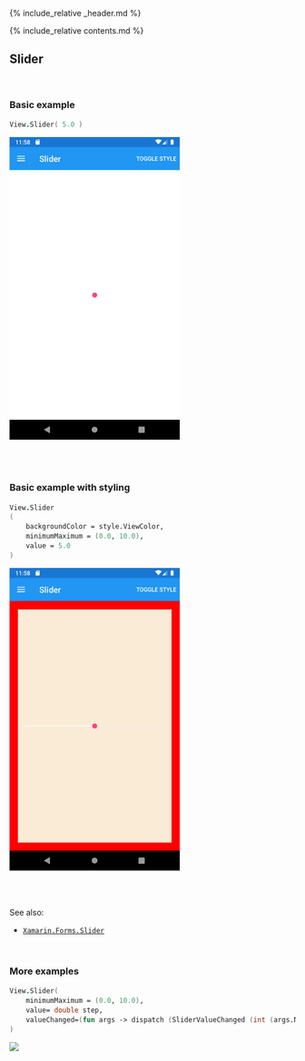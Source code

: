 {% include_relative _header.md %}

{% include_relative contents.md %}

Slider
--------

<br /> 

### Basic example


```fsharp 
View.Slider( 5.0 )
```

<img src="images/views/Slider-adr-basic.png" width="300">

<br /> <br /> 

### Basic example with styling

```fsharp 
View.Slider
(
    backgroundColor = style.ViewColor,
    minimumMaximum = (0.0, 10.0),
    value = 5.0
)
```


<img src="images/views/Slider-adr-styled.png" width="300">

<br /> <br /> 

See also:

* [`Xamarin.Forms.Slider`](https://docs.microsoft.com/en-us/dotnet/api/Xamarin.Forms.Slider)

<br /> 

### More examples

```fsharp
View.Slider(
    minimumMaximum = (0.0, 10.0),
    value= double step,
    valueChanged=(fun args -> dispatch (SliderValueChanged (int (args.NewValue + 0.5))))
)
```

<img src="https://user-images.githubusercontent.com/52166903/60177363-9d737900-9810-11e9-8842-aeb904e7d739.png" width="400">